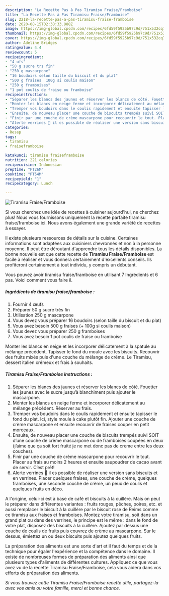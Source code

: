```yaml
---
description: "La Recette Pas à Pas Tiramisu Fraise/Framboise"
title: "La Recette Pas à Pas Tiramisu Fraise/Framboise"
slug: 2218-la-recette-pas-a-pas-tiramisu-fraise-framboise
date: 2020-08-15T02:38:33.988Z
image: https://img-global.cpcdn.com/recipes/6fd59f5925b97c9d/751x532cq70/tiramisu-fraiseframboise-photo-principale-de-la-recette.jpg
thumbnail: https://img-global.cpcdn.com/recipes/6fd59f5925b97c9d/751x532cq70/tiramisu-fraiseframboise-photo-principale-de-la-recette.jpg
cover: https://img-global.cpcdn.com/recipes/6fd59f5925b97c9d/751x532cq70/tiramisu-fraiseframboise-photo-principale-de-la-recette.jpg
author: Adeline Bridges
ratingvalue: 4.4
reviewcount: 5
recipeingredient:
- "4 ufs"
- "50 g sucre trs fin"
- "250 g mascarpone"
- "16 boudoirs selon taille du biscuit et du plat"
- "500 g fraises  100g si coulis maison"
- "250 g framboises"
- "1 pot coulis de fraise ou framboise"
recipeinstructions:
- "Séparer les blancs des jaunes et réserver les blancs de côté. Fouetter les jaunes avec le sucre jusqu’à blanchiment puis ajouter le mascarpone."
- "Monter les blancs en neige ferme et incorporer délicatement au mélange précédent. Réserver au frais."
- "Tremper vos boudoirs dans le coulis rapidement et ensuite tapisser le fond du plat. Ici, style moule à cake plutôt fin. Ajouter une couche de crème mascarpone et ensuite recouvrir de fraises couper en petit morceaux."
- "Ensuite, de nouveau placer une couche de biscuits trempés suivi SOIT d’une couche de crème mascarpone ou de framboises coupées en deux (j’aime que ça soit fort fruité je ne met donc pas de crème entre les deux couches)."
- "Finir par une couche de crème mascarpone pour recouvrir le tout. Placer au frais au moins 2 heures et ensuite saupoudrer de cacao avant de servir. C’est prêt!"
- "Alerte verrines 🚨 il es possible de réaliser une version sans biscuits et en verrines. Placer quelques fraises, une couche de crème, quelques framboises, une seconde couche de crème, un peux de coulis et quelques fruits en déco."
categories:
- Resep
tags:
- tiramisu
- fraiseframboise

katakunci: tiramisu fraiseframboise 
nutrition: 221 calories
recipecuisine: Indonesian
preptime: "PT26M"
cooktime: "PT54M"
recipeyield: "1"
recipecategory: Lunch

---
```



![Tiramisu Fraise/Framboise](https://img-global.cpcdn.com/recipes/6fd59f5925b97c9d/751x532cq70/tiramisu-fraiseframboise-photo-principale-de-la-recette.jpg)

Si vous cherchez une idée de recettes à cuisiner aujourd'hui, ne cherchez plus! Nous vous fournissons uniquement la recette parfaite tiramisu fraise/framboise ici. Nous avons également une grande variété de recettes à essayer.

Il existe plusieurs ressources de détails sur la cuisine. Certaines informations sont adaptées aux cuisiniers chevronnés et non à la personne moyenne. Il peut être déroutant d'apprendre tous les détails disponibles. La bonne nouvelle est que cette recette de <strong> Tiramisu Fraise/Framboise </strong> est facile à réaliser et vous donnera certainement d'excellents conseils. Ils profiteront certainement à tout individu, y compris un débutant.

<!--inarticleads1-->

Vous pouvez avoir tiramisu fraise/framboise en utilisant 7 Ingrédients et 6 pas. Voici comment vous faire il.

##### Ingrédients de tiramisu fraise/framboise :

1. Fournir 4 œufs
1. Préparer 50 g sucre très fin
1. Utilisation 250 g mascarpone
1. Vous devez vous préparer 16 boudoirs (selon taille du biscuit et du plat)
1. Vous avez besoin 500 g fraises (+ 100g si coulis maison)
1. Vous devez vous préparer 250 g framboises
1. Vous avez besoin 1 pot coulis de fraise ou framboise


Monter les blancs en neige et les incorporer délicatement à la spatule au mélange précédent. Tapisser le fond du moule avec les biscuits. Recouvrir des fruits mixés puis d&#39;une couche du mélange de crème. Le Tiramisu, dessert italien crémeux et frais à souhaits. 

<!--inarticleads2-->

##### Tiramisu Fraise/Framboise instructions :

1. Séparer les blancs des jaunes et réserver les blancs de côté. Fouetter les jaunes avec le sucre jusqu’à blanchiment puis ajouter le mascarpone.
1. Monter les blancs en neige ferme et incorporer délicatement au mélange précédent. Réserver au frais.
1. Tremper vos boudoirs dans le coulis rapidement et ensuite tapisser le fond du plat. Ici, style moule à cake plutôt fin. Ajouter une couche de crème mascarpone et ensuite recouvrir de fraises couper en petit morceaux.
1. Ensuite, de nouveau placer une couche de biscuits trempés suivi SOIT d’une couche de crème mascarpone ou de framboises coupées en deux (j’aime que ça soit fort fruité je ne met donc pas de crème entre les deux couches).
1. Finir par une couche de crème mascarpone pour recouvrir le tout. Placer au frais au moins 2 heures et ensuite saupoudrer de cacao avant de servir. C’est prêt!
1. Alerte verrines 🚨 il es possible de réaliser une version sans biscuits et en verrines. Placer quelques fraises, une couche de crème, quelques framboises, une seconde couche de crème, un peux de coulis et quelques fruits en déco.


A l&#39;origine, celui-ci est à base de café et biscuits à la cuillère. Mais on peut le préparer dans différentes variantes : fruits rouges, pêches, poires, etc. et aussi remplacer le biscuit à la cuillère par le biscuit rose de Reims comme ce tiramisu aux fraises et framboises. Montez votre tiramisu, soit dans un grand plat ou dans des verrines, le principe est le même : dans le fond de votre plat, disposez des biscuits à la cuillère. Ajoutez par dessus une couche de coulis de fruits puis couvrez de crème au mascarpone. Sur le dessus, émiettez un ou deux biscuits puis ajoutez quelques fruits. 

<!--inarticleads1-->

<p>
La préparation des aliments est une sorte d'art et il faut du temps et de la technique pour égaler l'expérience et la compétence dans le domaine. Il existe de nombreuses formes de préparation des aliments ainsi que plusieurs types d'aliments de différentes cultures. Appliquez ce que vous avez vu de la recette Tiramisu Fraise/Framboise, cela vous aidera dans vos efforts de préparation des aliments.
</p>

<p>
<i>Si vous trouvez cette Tiramisu Fraise/Framboise recette utile, partagez-la avec vos amis ou votre famille, merci et bonne chance.</i>
</p>
